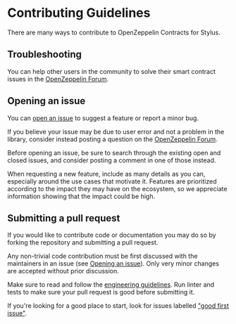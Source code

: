 # Contributing Guidelines

There are many ways to contribute to OpenZeppelin Contracts for Stylus.

## Troubleshooting

You can help other users in the community to solve their smart contract issues
in the [OpenZeppelin Forum].

[OpenZeppelin Forum]: https://forum.openzeppelin.com/

## Opening an issue

You can [open an issue] to suggest a feature or report a minor bug.

If you believe your issue may be due to user error and not a problem in the
library, consider instead posting a question on the [OpenZeppelin Forum].

Before opening an issue, be sure to search through the existing open and closed
issues, and consider posting a comment in one of those instead.

When requesting a new feature, include as many details as you can, especially
around the use cases that motivate it. Features are prioritized according to
the impact they may have on the ecosystem, so we appreciate information showing
that the impact could be high.

[open an issue]: https://github.com/OpenZeppelin/rust-contracts-stylus/issues/new/choose

## Submitting a pull request

If you would like to contribute code or documentation you may do so by forking
the repository and submitting a pull request.

Any non-trivial code contribution must be first discussed with the maintainers
in an issue (see [Opening an issue](#opening-an-issue)). Only very minor
changes are accepted without prior discussion.

Make sure to read and follow the [engineering guidelines](./GUIDELINES.md). Run
linter and tests to make sure your pull request is good before submitting it.

If you're looking for a good place to start, look for issues labelled
["good first issue"].

["good first issue"]: https://github.com/OpenZeppelin/rust-contracts-stylus/labels/good%20first%20issue
